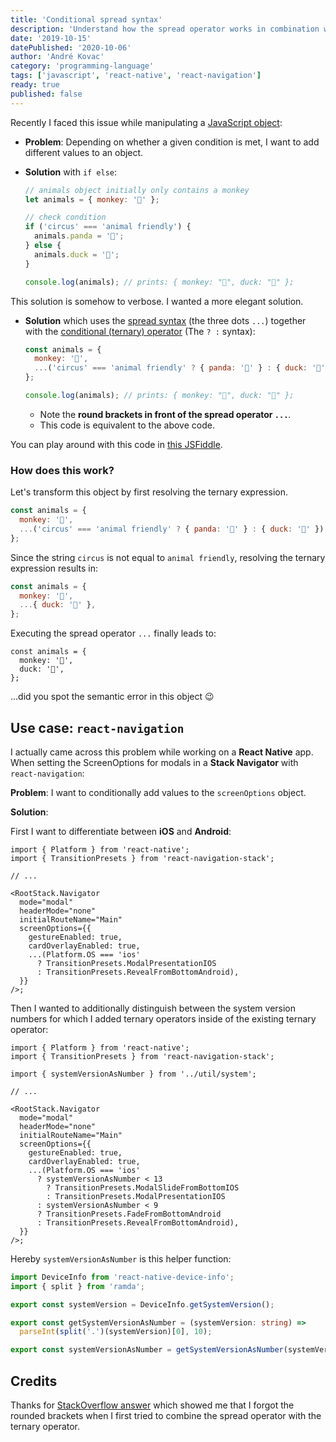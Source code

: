 ```yaml
---
title: 'Conditional spread syntax'
description: 'Understand how the spread operator works in combination with the conditional (ternary) operator'
date: '2019-10-15'
datePublished: '2020-10-06'
author: 'André Kovac'
category: 'programming-language'
tags: ['javascript', 'react-native', 'react-navigation']
ready: true
published: false
---
```


Recently I faced this issue while manipulating a [JavaScript object](https://www.w3schools.com/js/js_objects.asp):

- **Problem**: Depending on whether a given condition is met, I want to add different values to an object.
- **Solution** with `if else`:

    ```js
    // animals object initially only contains a monkey
    let animals = { monkey: '🐒' };

    // check condition
    if ('circus' === 'animal friendly') {
      animals.panda = '🐼';
    } else {
      animals.duck = '🐏';
    }

    console.log(animals); // prints: { monkey: "🐒", duck: "🐏" };
    ```

This solution is somehow to verbose. I wanted a more elegant solution.

- **Solution** which uses the [spread syntax](https://developer.mozilla.org/en-US/docs/Web/JavaScript/Reference/Operators/Spread_syntax) (the three dots `...`) together with the [conditional (ternary) operator](https://developer.mozilla.org/en-US/docs/Web/JavaScript/Reference/Operators/Conditional_Operator) (The `? :` syntax):

    ```js
    const animals = {
      monkey: '🐒',
      ...('circus' === 'animal friendly' ? { panda: '🐼' } : { duck: '🐏' }),
    };

    console.log(animals); // prints: { monkey: "🐒", duck: "🐏" };
    ```

  - Note the **round brackets in front of the spread operator `...`**.
  - This code is equivalent to the above code.

You can play around with this code in [this JSFiddle](https://jsfiddle.net/Andruschenko/kwh87a6n/).

### How does this work?

Let's transform this object by first resolving the ternary expression.

```js
const animals = {
  monkey: '🐒',
  ...('circus' === 'animal friendly' ? { panda: '🐼' } : { duck: '🐏' }),
};
```

Since the string `circus` is not equal to `animal friendly`, resolving the ternary expression results in:

```js
const animals = {
  monkey: '🐒',
  ...{ duck: '🐏' },
};
```

Executing the spread operator `...` finally leads to:

```js:title=output
const animals = {
  monkey: '🐒',
  duck: '🐏',
};
```

...did you spot the semantic error in this object 😉

## Use case: `react-navigation`

I actually came across this problem while working on a **React Native** app.
When setting the ScreenOptions for modals in a **Stack Navigator** with `react-navigation`:

**Problem**: I want to conditionally add values to the `screenOptions` object.

**Solution**:

First I want to differentiate between **iOS** and **Android**:

```tsx {13-15}
import { Platform } from 'react-native';
import { TransitionPresets } from 'react-navigation-stack';

// ...

<RootStack.Navigator
  mode="modal"
  headerMode="none"
  initialRouteName="Main"
  screenOptions={{
    gestureEnabled: true,
    cardOverlayEnabled: true,
    ...(Platform.OS === 'ios'
      ? TransitionPresets.ModalPresentationIOS
      : TransitionPresets.RevealFromBottomAndroid),
  }}
/>;
```

Then I wanted to additionally distinguish between the system version numbers for which I added ternary operators inside of the existing ternary operator:

```tsx {4,16,19}
import { Platform } from 'react-native';
import { TransitionPresets } from 'react-navigation-stack';

import { systemVersionAsNumber } from '../util/system';

// ...

<RootStack.Navigator
  mode="modal"
  headerMode="none"
  initialRouteName="Main"
  screenOptions={{
    gestureEnabled: true,
    cardOverlayEnabled: true,
    ...(Platform.OS === 'ios'
      ? systemVersionAsNumber < 13
        ? TransitionPresets.ModalSlideFromBottomIOS
        : TransitionPresets.ModalPresentationIOS
      : systemVersionAsNumber < 9
      ? TransitionPresets.FadeFromBottomAndroid
      : TransitionPresets.RevealFromBottomAndroid),
  }}
/>;
```

Hereby `systemVersionAsNumber` is this helper function:

```ts:title=util/system.ts
import DeviceInfo from 'react-native-device-info';
import { split } from 'ramda';

export const systemVersion = DeviceInfo.getSystemVersion();

export const getSystemVersionAsNumber = (systemVersion: string) =>
  parseInt(split('.')(systemVersion)[0], 10);

export const systemVersionAsNumber = getSystemVersionAsNumber(systemVersion);
```

## Credits

Thanks for [StackOverflow answer](https://stackoverflow.com/questions/44908159/how-to-define-an-array-with-conditional-elements#47771259) which showed me that I forgot the rounded brackets when I first tried to combine the spread operator with the ternary operator.
